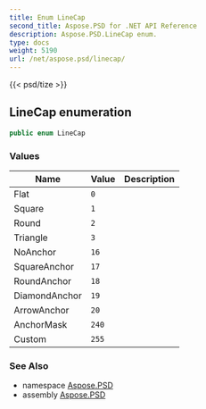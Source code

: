 ```yaml
---
title: Enum LineCap
second_title: Aspose.PSD for .NET API Reference
description: Aspose.PSD.LineCap enum. 
type: docs
weight: 5190
url: /net/aspose.psd/linecap/
---
```

{{< psd/tize >}}
## LineCap enumeration

```csharp
public enum LineCap
```

### Values

| Name | Value | Description |
| --- | --- | --- |
| Flat | `0` |  |
| Square | `1` |  |
| Round | `2` |  |
| Triangle | `3` |  |
| NoAnchor | `16` |  |
| SquareAnchor | `17` |  |
| RoundAnchor | `18` |  |
| DiamondAnchor | `19` |  |
| ArrowAnchor | `20` |  |
| AnchorMask | `240` |  |
| Custom | `255` |  |

### See Also

* namespace [Aspose.PSD](../../aspose.psd/)
* assembly [Aspose.PSD](../../)



